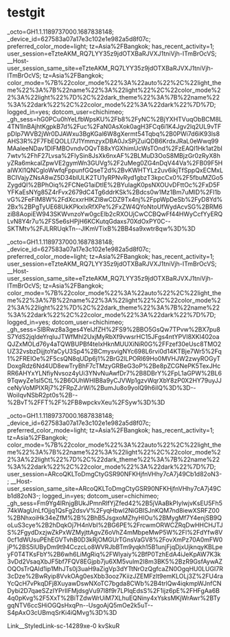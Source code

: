 # testgit
_octo=GH1.1.1189737000.1687838148; _device_id=627583a07a17e3c102e1e982a5d8f07c; preferred_color_mode=light; tz=Asia%2FBangkok; has_recent_activity=1; user_session=eTzteAKM_RQ7LYY35z9jdOTXBaRJVXJ1tniVjh-ITmBrOcVS; __Host-user_session_same_site=eTzteAKM_RQ7LYY35z9jdOTXBaRJVXJ1tniVjh-ITmBrOcVS; tz=Asia%2FBangkok; color_mode=%7B%22color_mode%22%3A%22auto%22%2C%22light_theme%22%3A%7B%22name%22%3A%22light%22%2C%22color_mode%22%3A%22light%22%7D%2C%22dark_theme%22%3A%7B%22name%22%3A%22dark%22%2C%22color_mode%22%3A%22dark%22%7D%7D; logged_in=yes; dotcom_user=chichimeo; _gh_sess=hG0PCu0hYeLfbWpsKU%2Fb8%2FyNC%2BjYXHTVuqObBCM8L4TN1lnBAjhtKgpkB7d%2Fuc%2FaN0AsXok0agH3FCq6i1K4Jgv2lq2UL9vTFpDIp7WVB2jWr0DJAWxu3BgKGal6W8gXermt54Tqbq%2B0PWi7d6iK93ls8AHS3R%2F7FbEQOLLl7J1YmmzyxDBA0JxSPjZuiQDB6KrdxJRaL0eWwq99MAaIeeNDav1DIFMBOvndvOQvT88xYGXhimUcWsTOnd%2FzEAQI1Hk1at2bI7wtv%2FhF27Lvsa%2FIySin8JsXk6nxAF%2BLMuD3OoS8MBjzGr0zRyX8hyZRa6mkcalZpwVE2gymWn3GUVg%2F2uMeg0ZG4nDqV44Va%2FB09F5HaIWXl1QNCgloWwfqFppunfGQseT2d%2BvKWHTYLz2uv6ikjTfSppQxECMxLBCIVajyZNsA8wZ5D34bIULK2TU1yRPNvRyd1gbzT3kpcCx0%2F5fbuMZGo5ZygdQI%2BPhOiq%2FCNeG1aiDtIE%2BYuIagK0psNXOUvDFttOc%2FxD5FYFKaEsNYg85Z4rFvx2679dC4Tg6ddrKSk%2Bdcs0w1Mz1Bm7uMID%2FI1bvG%2FeFIM8W%2FdXcxxrHlKZI8wCDZ9Tx4nj%2FppWpDeSb%2FyD8Yd%2Bx%2BPgTyUE68UkKPkxlxRfXPe%2FxZW4QYoNtoUfWydAcvSG%2BRM6ziB8AopiEW943SKWvnzoYw0gcElb2cRXOUjCwCCBQwFf44HWyCcfYyERQLvN8Y4r7u%2FS5e6sHPjH6KCKutqGdaxs70XdOxPY0C--SKTMtv%2FJLRRUqkTn--JlKmVTixB%2BB4sa9xwtr8qw%3D%3D



_octo=GH1.1.1189737000.1687838148; _device_id=627583a07a17e3c102e1e982a5d8f07c; preferred_color_mode=light; tz=Asia%2FBangkok; has_recent_activity=1; user_session=eTzteAKM_RQ7LYY35z9jdOTXBaRJVXJ1tniVjh-ITmBrOcVS; __Host-user_session_same_site=eTzteAKM_RQ7LYY35z9jdOTXBaRJVXJ1tniVjh-ITmBrOcVS; tz=Asia%2FBangkok; color_mode=%7B%22color_mode%22%3A%22auto%22%2C%22light_theme%22%3A%7B%22name%22%3A%22light%22%2C%22color_mode%22%3A%22light%22%7D%2C%22dark_theme%22%3A%7B%22name%22%3A%22dark%22%2C%22color_mode%22%3A%22dark%22%7D%7D; logged_in=yes; dotcom_user=chichimeo; _gh_sess=SlBRwz8a3ges4YelJfZH%2FS9%2BBO5GsQw7TPvw%2BX7pu8S7YdS2jqIdeYrqIuJTWfMhl2UxjMyRbXf9vwsrHC15JFgs4ntYPVI8XKl402oaQJZxMOLd76y4aTQWBUPBf4teIxHknMUUXiNiR0G%2FFzef30eUsc8TMO2UZ32vsbzDijjtoYaCyU3Sp4%2BCmysvigNYc698L6rvi0d14KTBje7Wr5%2Fq1%2FREIOe%2F5csQN8qUDp6j1%2BrG2lLPORl69Ho0MVHJW2zwyROGyTDoxgRdz6Nd4UD8ewTryBhF7cTMzyGRBeG3oP%2Be8pZCGNePK5TexJHcRR6AHYxYLNfiyNvsoz4yUi3YNvNuAwfDr7%2B8DBrY%2FpL1aGPW%2BL69TqwyZe1sl5CtL%2B6OUhWHIB8a9yCJVWp1gzvWqrXbY8zP0X2HY79uyJJceNyVoMPIXRj7%2FRpZJrWi%2BumJu8o9yoIQ9h6ilQ%3D%3D--WoiIqvNSbR2pt0s%2B--%2BvT%2FFT%2F%2FB8wpckvXeu%2FSyw%3D%3D


_octo=GH1.1.1189737000.1687838148; _device_id=627583a07a17e3c102e1e982a5d8f07c; preferred_color_mode=light; tz=Asia%2FBangkok; has_recent_activity=1; tz=Asia%2FBangkok; color_mode=%7B%22color_mode%22%3A%22auto%22%2C%22light_theme%22%3A%7B%22name%22%3A%22light%22%2C%22color_mode%22%3A%22light%22%7D%2C%22dark_theme%22%3A%7B%22name%22%3A%22dark%22%2C%22color_mode%22%3A%22dark%22%7D%7D; user_session=ARcoQKLToDmgCtyGSR90NFKHjfnVHhy7cA7j49Cb1d82oN3-; __Host-user_session_same_site=ARcoQKLToDmgCtyGSR90NFKHjfnVHhy7cA7j49Cb1d82oN3-; logged_in=yes; dotcom_user=chichimeo; _gh_sess=Fm9Yg4lRnjgBUkJPmnRlfYjZfed42%2B5jVAaBkPIylwjvKsEU5Fh574kWagUnLfOjjq1QsFg2dsvV%2FyqHbwI2NiGBISJnKQM7nd8iewXSRFZ00%2BNhxoiHk34eZfM%2B%2BhB5JsgxoMZhyHIOu%2BMygMf7Y4enjSB9QoLuS3cye%2B2hDqkOj7H4nVbI%2BG6PE%2FrcwmORWCZRqDwHHCHJTJS%2FgydDxzjwZkPxWZMyjttAgvZ6oVhZ4mMbpeMwP5W%2Fl%2FdYfw8V0cf1dWUsuPEhEGVTvhB0D3kRjOMGUrTGnsVaGV8%2FovXmPz70A0mFW0jP%2BS5lUByDm9t94CczcLo8WVRJbBTm9yqkh15B1unjFjqDjxUjknqyKBLpeyF0T4TKsFbY%2B6wh6LiMgRiq%2FWlyaiy%2BfP0TzhEdA4iJeKpAW7K3k3vDd2VsaqXbJF5bf7FQV8EGjpb7ju6XM5vulm2I8m3BK5%2BzR9GsfAywAZOQOsTrQAId1ip1MhJTs0j3uaH9aZigVp3dYTtNrOzQgfcaZN0OgqHU0LUGI7R3cDze%2BwRyip8VvkOAg0esXbb3ooz7KiizJZEMFzlt9emKLOLj3Z%2FU4raYcQcH7vPkqDFj8XuyawDswNXoTC7bgda8CWb%2B4trlQw4iqkmpWJnfCNDybi2D7qaeSZzIYPrIIFMjdsgVu97I8f9r7LPlqEdsS%2F1ijz6pE%2FHFgAa6B4q0pKvg%2F5XxT%2BiTZdwWrUiM7XLhuEQNiny4xYsksMKjWrAwr%2BTygqNTV6ccSHiOGQsHxqPn--UsgoAjQ5mOe2k5uT--S4pAxO3cUBmqSrKi4iQMvg%3D%3D


Link__StyledLink-sc-14289xe-0 kvSkuR
